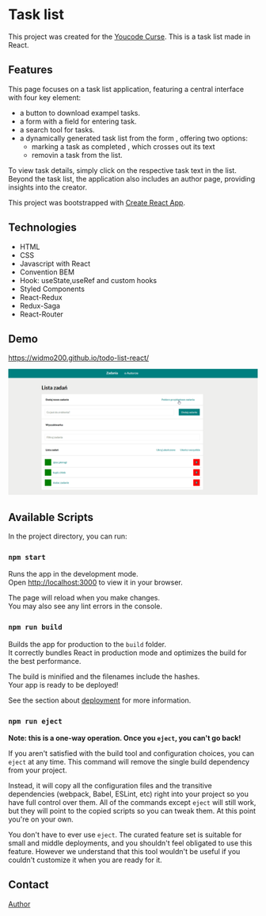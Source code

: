 # Task list
This project was created for the [Youcode Curse](https://youcode.pl).
This is a task list made in React.


## Features
This page focuses on a task list application, featuring a central interface with four key element:
- a button to download exampel tasks.
- a form with a field for entering task.
- a search tool for tasks.
- a dynamically generated task list from the form , offering two options:
  - marking a task as completed , which crosses out its text
  - removin a task from the list.

To view task details, simply click on the respective task text in the list.
Beyond the task list, the application also includes an author page, providing insights into the creator.

This project was bootstrapped with [Create React App](https://github.com/facebook/create-react-app).

## Technologies
- HTML
- CSS
- Javascript with React 
- Convention BEM
- Hook: useState,useRef and custom hooks
- Styled Components
- React-Redux
- Redux-Saga
- React-Router 


## Demo
https://widmo200.github.io/todo-list-react/

![preview](./public/img/preview.gif)

## Available Scripts

In the project directory, you can run:

### `npm start`

Runs the app in the development mode.\
Open [http://localhost:3000](http://localhost:3000) to view it in your browser.

The page will reload when you make changes.\
You may also see any lint errors in the console.

### `npm run build`

Builds the app for production to the `build` folder.\
It correctly bundles React in production mode and optimizes the build for the best performance.

The build is minified and the filenames include the hashes.\
Your app is ready to be deployed!

See the section about [deployment](https://facebook.github.io/create-react-app/docs/deployment) for more information.

### `npm run eject`

**Note: this is a one-way operation. Once you `eject`, you can't go back!**

If you aren't satisfied with the build tool and configuration choices, you can `eject` at any time. This command will remove the single build dependency from your project.

Instead, it will copy all the configuration files and the transitive dependencies (webpack, Babel, ESLint, etc) right into your project so you have full control over them. All of the commands except `eject` will still work, but they will point to the copied scripts so you can tweak them. At this point you're on your own.

You don't have to ever use `eject`. The curated feature set is suitable for small and middle deployments, and you shouldn't feel obligated to use this feature. However we understand that this tool wouldn't be useful if you couldn't customize it when you are ready for it.

## Contact
[Author](https://github.com/widmo200/)